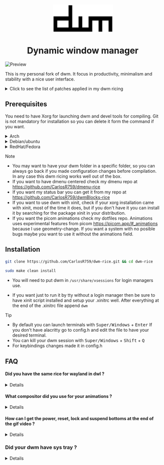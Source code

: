 <div align="center">
  <img src="./dwm.png" alt="dwm-logo-bordered" width="195" height="90"/>

  # Dynamic window manager
</div>

![Preview](/.github/preview.gif)

This is my personal fork of dwm. It focus in productivity, minimalism and stability with a nice user interface.

<details>
  <summary> Click to see the list of patches applied in my dwm ricing </summary>
  
  - alwaysCenter
  - attachBottom
  - autoStart
  - moveStack
  - pertag
  - status2d
  - vanityGapps [Includes bottom stack, gridmode, fibonnaci layouts and more]
  - warp

</details>

## Prerequisites
You need to have Xorg for launching dwm and devel tools for compiling. Git is not mandatory for installation so you can delete it form the command if you want.

<details>
  <summary>Arch</summary>

  ```sh
  sudo pacman -S base base-devel xorg git
  ```
</details>

<details>
  <summary>Debian/ubuntu</summary>

  ```sh
  sudo apt install build-essential xorg git
  ```
  
</details>

<details>
  <summary>RedHat/Fedora</summary>

  ```sh
  sudo dnf install @base-x gitt && sudo dnf groupinstall "Development Tools" "Development Libraries"
  ```
</details>



> [!NOTE]
> - You may want to have your dwm folder in a specific folder, so you can always go back if you made configuration changes before compilation. In any case this dwm ricing works well out of the box.
> - If you want to have dmenu centered check my dmenu repo at https://github.com/CarlosR759/dmenu-rice
> - If you want my status bar you can get it from my repo at https://github.com/CarlosR759/dwmBlocks-rice
> - If you want to use dwm with xinit, check if your xorg installation came with xinit, most of the time it does, but if you don't have it you can install it by searching for the package xinit in your distribution.
> - If you want the picom animations check my dotfiles repo. Animations uses experimental features from picom https://picom.app/#_animations because I use geometry-change. If you want a system with no posible bugs maybe you want to use it without the animations field.

## Installation

```sh
git clone https://github.com/CarlosR759/dwm-rice.git && cd dwm-rice
```

```sh
sudo make clean install
```

- You will need to put dwm in `/usr/share/xsessions` for login managers use.

- If you want just to run it by tty without a login manager then be sure to have xinit script installed and setup your .xinitrc well. After everything at the end of the .xinitrc file append `dwm`

> [!TIP]
> - By default you can launch terminals with <kbd>Super/Windows</kbd> + <kbd>Enter</kbd> If you don't have alacritty go to config.h and edit the file to have your desired terminal.
> - You can kill your dwm session with <kbd>Super/Windows</kbd> + <kbd>Shift</kbd> + <kbd>Q</kbd>
> - For keybindings changes made it in config.h

## FAQ

#### Did you have  the same rice for wayland in dwl ? 

<details>
  <content>
    No I dont have it. Since I want my system to be stable for work intentions, i made the decision to use dwm. Maybe in the future I could make it, but only if I see that dwl + patches is stable and the switching from Xorg is a better choice for productivity.
  </content>
</details>

#### What compositor did you use for your animations ? 

<details>
  <content>
    I use the default picom made by yshui which is the default in many distros. FT-Labs and PiJulius picoms are also great and with many more animations, but doesn't have the same support as yshui picom and are experimental. So for stability reasons I decided to use yshui picom, so less fancy animations but stable and comfy system.
  </content>
</details>

#### How can I get the power, reset, lock and suspend bottoms at the end of the gif video ?

<details>
  <content>
    Just get my dot files or use the content of my rofi folder in your .config folder. This also can be applied to my picom config if you like the animations.
  </content>
</details>

### Did your dwm have sys tray ?

<details>
  <content>
    No it doesn't, but you can patch it if you want it. 
  </content>
</details>
